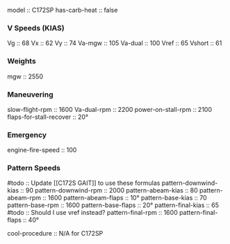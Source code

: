 model :: C172SP
has-carb-heat :: false

### V Speeds (KIAS)
Vg :: 68
Vx :: 62
Vy :: 74
Va-mgw :: 105
Va-dual :: 100
Vref :: 65
Vshort :: 61

### Weights
mgw :: 2550

### Maneuvering
slow-flight-rpm :: 1600
Va-dual-rpm :: 2200
power-on-stall-rpm :: 2100
flaps-for-stall-recover :: 20°

### Emergency
engine-fire-speed :: 100

### Pattern Speeds
#todo :: Update [[C172S GAIT]] to use these formulas
pattern-downwind-kias :: 90
pattern-downwind-rpm :: 2000
pattern-abeam-kias :: 80
pattern-abeam-rpm :: 1600
pattern-abeam-flaps :: 10°
pattern-base-kias :: 70
pattern-base-rpm :: 1600
pattern-base-flaps :: 20°
pattern-final-kias :: 65
#todo :: Should I use vref instead?
pattern-final-rpm :: 1600
pattern-final-flaps :: 40°

cool-procedure :: N/A for C172SP